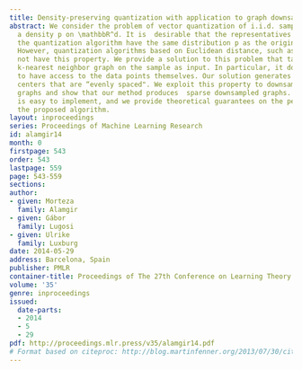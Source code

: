 ```yaml
---
title: Density-preserving quantization with application to graph downsampling
abstract: We consider the problem of vector quantization of i.i.d. samples drawn from
  a density p on \mathbbR^d. It is  desirable that the representatives selected by
  the quantization algorithm have the same distribution p as the original sample points.
  However, quantization algorithms based on Euclidean distance, such as k-means, do
  not have this property. We provide a solution to this problem that takes the unweighted
  k-nearest neighbor graph on the sample as input. In particular, it does not need
  to have access to the data points themselves. Our solution generates quantization
  centers that are “evenly spaced". We exploit this property to downsample geometric
  graphs and show that our method produces  sparse downsampled graphs.  Our algorithm
  is easy to implement, and we provide theoretical guarantees on the performance of
  the proposed algorithm.
layout: inproceedings
series: Proceedings of Machine Learning Research
id: alamgir14
month: 0
firstpage: 543
order: 543
lastpage: 559
page: 543-559
sections: 
author:
- given: Morteza
  family: Alamgir
- given: Gábor
  family: Lugosi
- given: Ulrike
  family: Luxburg
date: 2014-05-29
address: Barcelona, Spain
publisher: PMLR
container-title: Proceedings of The 27th Conference on Learning Theory
volume: '35'
genre: inproceedings
issued:
  date-parts:
  - 2014
  - 5
  - 29
pdf: http://proceedings.mlr.press/v35/alamgir14.pdf
# Format based on citeproc: http://blog.martinfenner.org/2013/07/30/citeproc-yaml-for-bibliographies/
---
```

